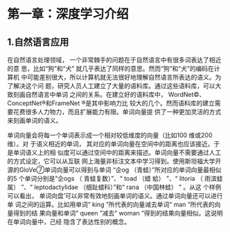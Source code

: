 # 第一章：深度学习介绍

## 1.自然语言应用

在自然语言处理领域， 一个非常棘手的问题在于自然语言中有很多词表达了相近的意
思，比如“狗”和“犬” 就几乎表达了同样的意思。然而“狗”和“犬”的编码在计算机
中可能差别很大，所以计算机就无法很好地理解自然语言所表达的语义。为了解决这个问
题，研究人员人工建立了大量的语料库。通过这些语料库，可以大致刻画自然语言中单词
之间的关系。在建立好的语料库中， WordNet©、ConceptNet®和FrameNet ®是其中影响力比
较大的几个。然而语料库的建立需要花费很多人力物力，而且扩展能力有限。单词向量提
供了一种更加灵活的方式来刻画单词的语义。

单词向量会将每一个单词表示成一个相对较低维度的向量（比如100 维或200 维）。对
于语义相近的单词， 其对应的单词向量在空间中的距离也应该接近。于是单词语义上的相
似度可以通过空间中的距离来描述。单词向量不需要通过人工的方式设定，它可以从互联
网上海量非标注文本中学习得到。使用斯坦福大学开源的GloVe⑦单词向量可以得到与单词
“企og （青蛙）”所对应的单词向量最相似的5 个单词分别是“企ogs （ 青蛙复数）”、“ toad （蜡
蛤） ”、“ litoria （ 雨滨蛙属） ”、“ leptodactylidae （细趾蜡科）”和“ rana （中国林蛙） ” 。从这
个样例可以看出， 单词向盘’可以非常有效地刻画单词的语义。通过单词向量还可以进行单
词之间的运算。比如用单词“ king ”所代表的向量减去单词“ man ”所代表的向量得到的结
果向量和单词“ queen ”减去“ woman ”得到的结果向量相似。这说明在单词向量中，己经
隐含了表达性别的概念。